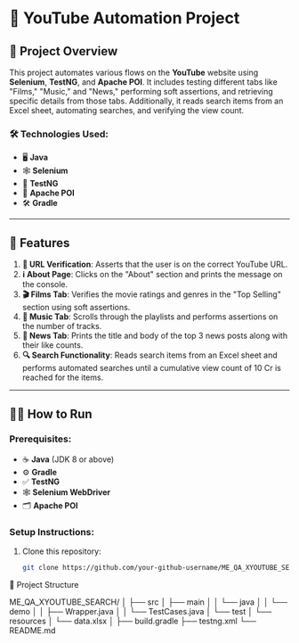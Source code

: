 # 🚀 YouTube Automation Project

## 🎯 Project Overview
This project automates various flows on the **YouTube** website using **Selenium**, **TestNG**, and **Apache POI**. It includes testing different tabs like "Films," "Music," and "News," performing soft assertions, and retrieving specific details from those tabs. Additionally, it reads search items from an Excel sheet, automating searches, and verifying the view count.

### 🛠️ Technologies Used:
- 🖥️ **Java**
- 🕸️ **Selenium**
- 🧪 **TestNG**
- 📄 **Apache POI**
- 🛠️ **Gradle**

---

## 🌟 Features
1. **🔗 URL Verification**: Asserts that the user is on the correct YouTube URL.
2. **ℹ️ About Page**: Clicks on the "About" section and prints the message on the console.
3. **🎬 Films Tab**: Verifies the movie ratings and genres in the "Top Selling" section using soft assertions.
4. **🎵 Music Tab**: Scrolls through the playlists and performs assertions on the number of tracks.
5. **📰 News Tab**: Prints the title and body of the top 3 news posts along with their like counts.
6. **🔍 Search Functionality**: Reads search items from an Excel sheet and performs automated searches until a cumulative view count of 10 Cr is reached for the items.

---

## 🏃‍♂️ How to Run

### Prerequisites:
- ☕ **Java** (JDK 8 or above)
- ⚙️ **Gradle**
- ✅ **TestNG**
- 🕸️ **Selenium WebDriver**
- 🗂️ **Apache POI**

### Setup Instructions:
1. Clone this repository:
   ```bash
   git clone https://github.com/your-github-username/ME_QA_XYOUTUBE_SEARCH.git

📁 Project Structure

ME_QA_XYOUTUBE_SEARCH/
│
├── src
│   ├── main
│   │   └── java
│   │       └── demo
│   │           ├── Wrapper.java
│   │           └── TestCases.java
│   └── test
│       └── resources
│           └── data.xlsx
│
├── build.gradle
├── testng.xml
└── README.md


